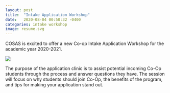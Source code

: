 ```yaml
---
layout: post
title:  "Intake Application Workshop"
date:   2020-08-04 00:50:32 -0400
categories: intake workshop
image: resume.svg
---
```


COSAS is excited to offer a new Co-op Intake Application Workshop for the academic year 2020-2021. 

<img class="col-4" src="{{ site.baseurl }}/static_files/assets/svg/{{ page.image }}">

The purpose of the application clinic is to assist potential incoming Co-Op students through the process and answer questions they have. The session will focus on why students should join Co-Op, the benefits of the program, and tips for making your application stand out. 

